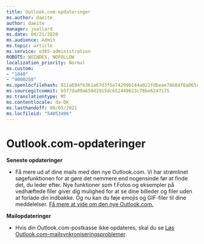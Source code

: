 ```yaml
---
title: Outlook.com-opdateringer
ms.author: daeite
author: daeite
manager: joallard
ms.date: 04/21/2020
ms.audience: Admin
ms.topic: article
ms.service: o365-administration
ROBOTS: NOINDEX, NOFOLLOW
localization_priority: Normal
ms.custom:
- "1840"
- "9000250"
ms.openlocfilehash: 811a694f6361a67d3f5e74299b144a922fdbeae74b84f8a065e3fe85db059087
ms.sourcegitcommit: b5f7da89a650d2915dc652449623c78be6247175
ms.translationtype: MT
ms.contentlocale: da-DK
ms.lasthandoff: 08/05/2021
ms.locfileid: "54053496"
---
```

# <a name="outlookcom-updates"></a>Outlook.com-opdateringer

**Seneste opdateringer**

- Få mere ud af dine mails med den nye Outlook.com. Vi har strømlinet søgefunktionen for at gøre det nemmere end nogensinde før at finde det, du leder efter. Nye funktioner som f.Fotos og eksempler på vedhæftede filer giver dig mulighed for at se dine billeder og filer uden at forlade din indbakke. Og nu kan du føje emojis og GIF-filer til dine meddelelser. [Få mere at vide om den nye Outlook.com.](https://support.office.com/article/40676ad0-c831-45ac-a023-5be633be798d?wt.mc_id=Office_Outlook_com_Alchemy)

**Mailopdateringer**

- Hvis din Outlook.com-postkasse ikke opdateres, skal du se [Løs Outlook.com-mailsynkroniseringsproblemer](https://support.office.com/article/d39e3341-8d79-4bf1-b3c7-ded602233642?wt.mc_id=Office_Outlook_com_Alchemy).
